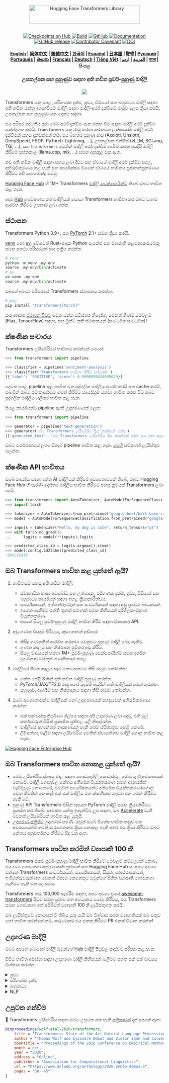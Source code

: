 <!---
Copyright 2020 The HuggingFace Team. All rights reserved.

Licensed under the Apache License, Version 2.0 (the "License");
you may not use this file except in compliance with the License.
You may obtain a copy of the License at

    http://www.apache.org/licenses/LICENSE-2.0

Unless required by applicable law or agreed to in writing, software
distributed under the License is distributed on an "AS IS" BASIS,
WITHOUT WARRANTIES OR CONDITIONS OF ANY KIND, either express or implied.
See the License for the specific language governing permissions and
limitations under the License.
-->

<p align="center">
  <picture>
    <source media="(prefers-color-scheme: dark)" srcset="https://huggingface.co/datasets/huggingface/documentation-images/raw/main/transformers-logo-dark.svg">
    <source media="(prefers-color-scheme: light)" srcset="https://huggingface.co/datasets/huggingface/documentation-images/raw/main/transformers-logo-light.svg">
    <img alt="Hugging Face Transformers Library" src="https://huggingface.co/datasets/huggingface/documentation-images/raw/main/transformers-logo-light.svg" width="352" height="59" style="max-width: 100%;">
  </picture>
  <br/>
  <br/>
</p>

<p align="center">
    <a href="https://huggingface.com/models"><img alt="Checkpoints on Hub" src="https://img.shields.io/endpoint?url=https://huggingface.co/api/shields/models&color=brightgreen"></a>
    <a href="https://circleci.com/gh/huggingface/transformers"><img alt="Build" src="https://img.shields.io/circleci/build/github/huggingface/transformers/main"></a>
    <a href="https://github.com/huggingface/transformers/blob/main/LICENSE"><img alt="GitHub" src="https://img.shields.io/github/license/huggingface/transformers.svg?color=blue"></a>
    <a href="https://huggingface.co/docs/transformers/index"><img alt="Documentation" src="https://img.shields.io/website/http/huggingface.co/docs/transformers/index.svg?down_color=red&down_message=offline&up_message=online"></a>
    <a href="https://github.com/huggingface/transformers/releases"><img alt="GitHub release" src="https://img.shields.io/github/release/huggingface/transformers.svg"></a>
    <a href="https://github.com/huggingface/transformers/blob/main/CODE_OF_CONDUCT.md"><img alt="Contributor Covenant" src="https://img.shields.io/badge/Contributor%20Covenant-v2.0%20adopted-ff69b4.svg"></a>
    <a href="https://zenodo.org/badge/latestdoi/155220641"><img src="https://zenodo.org/badge/155220641.svg" alt="DOI"></a>
</p>

<h4 align="center">
    <p>
        <a href="https://github.com/huggingface/transformers/blob/main/README.md">English</a> |
        <a href="https://github.com/huggingface/transformers/blob/main/i18n/README_zh-hans.md">简体中文</a> |
        <a href="https://github.com/huggingface/transformers/blob/main/i18n/README_zh-hant.md">繁體中文</a> |
        <a href="https://github.com/huggingface/transformers/blob/main/i18n/README_ko.md">한국어</a> |
        <a href="https://github.com/huggingface/transformers/blob/main/i18n/README_es.md">Español</a> |
        <a href="https://github.com/huggingface/transformers/blob/main/i18n/README_ja.md">日本語</a> |
        <a href="https://github.com/huggingface/transformers/blob/main/i18n/README_hd.md">हिन्दी</a> |
        <a href="https://github.com/huggingface/transformers/blob/main/i18n/README_ru.md">Русский</a> |
        <a href="https://github.com/huggingface/transformers/blob/main/i18n/README_pt-br.md">Português</a> |
        <a href="https://github.com/huggingface/transformers/blob/main/i18n/README_te.md">తెలుగు</a> |
        <a href="https://github.com/huggingface/transformers/blob/main/i18n/README_fr.md">Français</a> |
        <a href="https://github.com/huggingface/transformers/blob/main/i18n/README_de.md">Deutsch</a> |
        <a href="https://github.com/huggingface/transformers/blob/main/i18n/README_vi.md">Tiếng Việt</a> |
        <a href="https://github.com/huggingface/transformers/blob/main/i18n/README_ar.md">العربية</a> |
        <a href="https://github.com/huggingface/transformers/blob/main/i18n/README_ur.md">اردو</a> |
        <a href="https://github.com/huggingface/transformers/blob/main/i18n/README_bn.md">বাংলা</a> |
        <b>සිංහල</b>
    </p>
</h4>

<h3 align="center">
    <p>උපකල්පන සහ පුහුණුව සඳහා අති නවීන පූර්ව-පුහුණු මාදිලි</p>
</h3>

<h3 align="center">
    <img src="https://huggingface.co/datasets/huggingface/documentation-images/resolve/main/transformers/transformers_as_a_model_definition.png"/>
</h3>

Transformers යනු පෙළ, පරිගණක දැක්ම, ශ්‍රව්‍ය, වීඩියෝ සහ බහුමාධ්‍ය මාදිලි සඳහා අති නවීන යන්ත්‍ර ඉගැන්වීමේ මාදිලි සඳහා මාදිලි-අර්ථ දැක්වීමේ රාමුව ලෙස ක්‍රියා කරයි, උපකල්පන සහ පුහුණුව යන දෙකම සඳහා.

එය පරිසර පද්ධතිය පුරා මෙම අර්ථ දැක්වීම ගැන එකඟ වීම සඳහා මාදිලි අර්ථ දැක්වීම කේන්ද්‍රගත කරයි. `transformers` යනු රාමු හරහා කරකවන ලක්ෂ්‍යයකි: මාදිලි අර්ථ දැක්වීමක් සහය දක්වන්නේ නම්, එය බහුතර පුහුණු රාමු (Axolotl, Unsloth, DeepSpeed, FSDP, PyTorch-Lightning, ...), උපකල්පන එන්ජින් (vLLM, SGLang, TGI, ...), සහ `transformers` වෙතින් මාදිලි අර්ථ දැක්වීම භාවිත කරන අයදිරි මාදිලි කිරීමේ පුස්තකාල (llama.cpp, mlx, ...) සමඟ අනුකූල වනු ඇත.

නව අති නවීන මාදිලි සඳහා සහය ලබා දීමට සහ ඒවායේ මාදිලි අර්ථ දැක්වීම සරල, අභිරුචිකරණය කළ හැකි සහ කාර්යක්ෂම වීමෙන් ඒවායේ භාවිතය ප්‍රජාතන්ත්‍රකරණය කිරීමට අපි පොරොන්දු වෙමු.

[Hugging Face Hub](https://huggingface.com/models) හි 1M+ Transformers [මාදිලි චෙක්පොයින්ට්](https://huggingface.co/models?library=transformers&sort=trending) තිබේ ඔබට භාවිත කළ හැක.

අදම [Hub](https://huggingface.com/) ගවේෂණය කර මාදිලියක් සොයා Transformers භාවිතා කර ඔබට වහාම ආරම්භ කිරීමට උපකාර ලබා ගන්න.

## ස්ථාපන

Transformers Python 3.9+, සහ [PyTorch](https://pytorch.org/get-started/locally/) 2.1+ සමඟ ක්‍රියා කරයි.

[venv](https://docs.python.org/3/library/venv.html) හෝ [uv](https://docs.astral.sh/uv/), වේගවත් Rust-පාදක Python පැකේජ සහ ව්‍යාපෘති කළමනාකරුවෙකු සමඟ අතථ්‍ය පරිසරයක් සාදා සක්‍රිය කරන්න.

```py
# venv
python -m venv .my-env
source .my-env/bin/activate
# uv
uv venv .my-env
source .my-env/bin/activate
```

ඔබගේ අතථ්‍ය පරිසරයේ Transformers ස්ථාපනය කරන්න.

```py
# pip
pip install "transformers[torch]"
```

කරුණාකර [ස්ථාපන පිටුව](https://huggingface.co/docs/transformers/installation) වෙත යන්න සවිස්තර නිර්දේශ, වෙනත් ගිණුම් මෙවලම් (Flax, TensorFlow) සඳහා, සහ ම්‍රින්ට් කුකි ස්ථාපනයන් (සංවර්ධන සංවර්ධන)!

## ක්ෂණික සංචාරය

Transformers ලයිබේරියේ භාවිතය කරන්නේ මෙසේ:

```python
>>> from transformers import pipeline

>>> classifier = pipeline('sentiment-analysis')
>>> classifier('Transformers භාවිතා කිරීම සතුටක්!')
[{'label': 'POSITIVE', 'score': 0.9996980428695679}]
```

දෙවන පෙළ pipeline තුළ භාවිත වන පුද්ගලික මාදිලිය පූර්ණ කරයි සහ cache කරයි, එබැවින් ඔබට එම කාර්යයට ගමන් කිරීමට කාර්යක්‍රම යනවා භාවිත කරන විට ඔබට පුද්ගලික මාදිලිය යලිකර භාවිත කළ හැක.

සියලු කාර්යයන්ට pipeline ඇත! උදාහරණයක් ලෙස:

```python
>>> from transformers import pipeline

>>> generator = pipeline('text-generation')
>>> generator('මම Transformers ලයිබේරිය ප්‍රිය කරන්නේ මන්ද')
[{'generated_text': 'මම Transformers ලයිබේරිය ප්‍රිය කරන්නේ මන්ද එය ඉතා ප්‍රයෝජනවත් අවශ්‍යතාවන් සපයයි...'}]
```

ඔබට වර්තමානයේ ලභ්‍ය ඕනෑම pipeline භාවිත කළ හැක. [මෙහි](https://huggingface.co/docs/transformers/task_summary) සම්පූර්ණ ලැයිස්තුව බලන්න.

## ක්ෂණික API භාවිතය

ඔබේ කාර්යය සඳහා දත්ත AI මාදිලියක් කිරීමේ අවශ්‍යතාවයක් තිබේ, ඔබට Hugging Face Hub හි පැරණි දොස්තර මාදිලිය භාවිත කිරීමට පහසු ක්‍රමයක් Transformers ලබා දෙයි.

```python
>>> from transformers import AutoTokenizer, AutoModelForSequenceClassification
>>> import torch

>>> tokenizer = AutoTokenizer.from_pretrained("google-bert/bert-base-cased-finetuned-mrpc")
>>> model = AutoModelForSequenceClassification.from_pretrained("google-bert/bert-base-cased-finetuned-mrpc")

>>> inputs = tokenizer("Hello, my dog is cute", return_tensors="pt")
>>> with torch.no_grad():
...     logits = model(**inputs).logits

>>> predicted_class_id = logits.argmax().item()
>>> model.config.id2label[predicted_class_id]
'DUPLICATE'
```

## ඔබ Transformers භාවිත කළ යුත්තේ ඇයි?

1. භාවිතයට පහසු අති නවීන මාදිලි:
    - ස්වාභාවික භාෂා අවබෝධ සහ උත්පාදන, පරිගණක දැක්ම, ශ්‍රව්‍ය, වීඩියෝ සහ බහුමාධ්‍ය කාර්යයන් සඳහා ඉහළ ක්‍රියාකාරීත්වය.
    - පර්යේෂකයන්, ඉංජිනේරුවරුන් සහ සංවර්ධකයන් සඳහා අඩු ප්‍රවේශ බාධකයක්.
    - ඉගෙන ගැනීමට පන්ති තුනක් පමණක් සමඟ කිහිපයක් පරිශීලක-මුහුණ වියුක්තකරණ.
    - අපගේ සියලු පූර්ව-පුහුණු මාදිලි භාවිත කිරීම සඳහා ඒකාකාර API.

1. අඩු ගණන විසඳුම් පිරිවැය, කුඩා කාබන් අඩිපාර:
    - කිසිදු ගණනකින් ආරම්භ කරනවා වෙනුවට පුහුණු මාදිලි බෙදා ගැනීම.
    - ගණන කාලය සහ නිෂ්පාදන ප්‍රවිතර අඩු කිරීම.
    - සියලු මාධ්‍යයන් හරහා 1M+ පූර්ව-පුහුණු චෙක්පොයින්ට් සමඟ දර්ශන වුවමනාව වස්තූන් ගණනිකාදර ඉහල.

1. මාදිලියේ ජීවන කාලය සෑම කොටසකටම නිසි රාමුව තෝරන්න:
    - කේත පේළි 3 කින් අති නවීන මාදිලි පුහුණු කරන්න.
    - PyTorch/JAX/TF2.0 රාමු අතර කැමති අයුරින් තනි මාදිලියක් ගමන් කරන්න.
    - පුහුණුව, ඇගයීම සහ නිෂ්පාදනය සඳහා නිසි රාමුව තෝරන්න.

1. ඔබේ අවශ්‍යතාවන්ට මාදිලියක් හෝ උදාහරණයක් පහසුවෙන් අභිරුචිකරණය කරන්න:
    - එක් එක් වස්තු නිර්මාණ ශිල්පය සඳහා අපි උදාහරණ ලබා දෙමු, එහි මුල් කර්තෘවරුන් විසින් ප්‍රකාශිත ප්‍රතිඵල යලි නිපදවන්න.
    - මාදිලියේ අභ්‍යන්තර තාක්‍ෂණයන් හැකි තරම් ස්ථිරපත්‍රව හෙළි කෙරේ.
    - ලිදී අත්හදා බැලීම් සඳහා ලයිබේරිය වෙතින් ස්වායත්තව මාදිලි ගොනු භාවිත කළ හැක.

<a target="_blank" href="https://huggingface.co/enterprise">
    <img alt="Hugging Face Enterprise Hub" src="https://github.com/user-attachments/assets/247fb16d-d251-4583-96c4-d3d76dda4925">
</a><br>

## ඔබ Transformers භාවිත නොකළ යුත්තේ ඇයි?

- මෙම ලයිබේරිය ස්නායු ජාල සඳහා ගොඩනැගිලි කොටස්වල මොඩ්‍යුලර් අවකාශයක් නොවේ. මාදිලි ගොනුවල කේතය අතිරේක වියුක්තකරණ සමඟ අදහසකින් වැඩිදියුණු නොකෙරේ, එබැවින් පර්යේෂකයන්ට අතිරේක වියුක්තකරණ/ගොනු වෙත කීමකින් නොබැඳී එක් එක් මාදිලිය මත ක්ෂණිකව නැවත එන ගමන් කිරීමට හැකි වේ.
- පුහුණු API Transformers විසින් සපයන PyTorch මාදිලි සමඟ ක්‍රියා කිරීමට ප්‍රශස්ත කර තිබේ. සාමාන්‍ය යන්ත්‍ර ඉගැන්වීම ලූප සඳහා, ඔබ [Accelerate](https://huggingface.co/docs/accelerate) වැනි වෙනත් ලයිබේරියක් භාවිත කළ යුතුයි.
- [උදාහරණ ස්ක්‍රිප්ට්](https://github.com/huggingface/transformers/tree/main/examples) *උදාහරණ* පමණි. ඔවුන් ඔබේ විශේෂ භාවිත නඩුව මත අවශ්‍යයෙන්ම ගමන් ගැරහෙනකම ක්‍රියා නොකළ හැකි අතර එය ක්‍රියා කිරීමට ඔබට කේතය අනුවර්තනය කිරීමට සිදු වනු ඇත.

## Transformers භාවිත කරමින් ව්‍යාපෘති 100 කි

Transformers එකම පූර්ව-පුහුණු මාදිලි භාවිත කිරීමේ මෙවලම් කට්ටලයක් නොව, එය වටා ගොඩනගා ගත් ව්‍යාපෘති ප්‍රජාවක් සහ Hugging Face Hub ය. අපට අවශ්‍ය වන්නේ Transformers සංවර්ධකයන්, පර්යේෂකයන්, සිසුන්, පරාස්ථාපකයන්, ඉංජිනේරුවරුන් සහ වෙනත් ඕනෑම කෙනෙකුට ඔවුන්ගේ සිහින ව්‍යාපෘති ගොඩනගා ගැනීමට හැකි වන ලෙසටය.

Transformers තරු 100,000 සැමරීම සඳහා, අපට අවශ්‍ය වූයේ [awesome-transformers](./awesome-transformers.md) පිටුව සමඟ ප්‍රජාව මත අවධානය යොමු කිරීමය, එය Transformers සමඟ ගොඩනගා ගත් අසිරිමත් ව්‍යාපෘති 100 කි ලැයිස්තුගත කරයි.

ඔබ ලැයිස්තුවේ කොටසක් වී තිබිය යුතු යැයි ඔබ විශ්වාස කරන ව්‍යාපෘතියක් ඔබ සතුව හෝ භාවිත කරන්නේ නම්, කරුණාකර එය එකතු කිරීමට PR එකක් විවෘත කරන්න!

## උදාහරණ මාදිලි

ඔබට අපගේ බොහෝ මාදිලි ඔවුන්ගේ [Hub මාදිලි පිටුවල](https://huggingface.com/models) සෘජුවම පරීක්‍ෂා කළ හැක.

විවිධ භාවිත අවස්ථා සඳහා උදාහරණ මාදිලි කිහිපයක් බැලීමට පහත එක් එක් මාධ්‍යය විශ්කාශ කරන්න.

<details>
<summary>ශ්‍රව්‍ය</summary>

- [Whisper](https://huggingface.co/openai/whisper-large-v3-turbo) සමඟ ශ්‍රව්‍ය වර්ගීකරණය
- [Moonshine](https://huggingface.co/UsefulSensors/moonshine) සමඟ ස්වයංක්‍රිය කථන හඳුනාගැනීම
- [Wav2Vec2](https://huggingface.co/superb/wav2vec2-base-superb-ks) සමඟ මූල පද හඳුනාගැනීම
- [Moshi](https://huggingface.co/kyutai/moshiko-pytorch-bf16) සමඟ කථනයෙන් කථනයට උත්පාදනය
- [MusicGen](https://huggingface.co/facebook/musicgen-large) සමඟ පෙළෙන් ශ්‍රව්‍ය දක්වා
- [Bark](https://huggingface.co/suno/bark) සමඟ පෙළෙන් කථනය දක්වා

</details>

<details>
<summary>පරිගණක දැක්ම</summary>

- [SAM](https://huggingface.co/facebook/sam-vit-base) සමඟ ස්වයංක්‍රිය ආවරණ උත්පාදනය
- [DepthPro](https://huggingface.co/apple/DepthPro-hf) සමඟ ගැඹුර ඇස්තමේන්තු කිරීම
- [DINO v2](https://huggingface.co/facebook/dinov2-base) සමඟ රූප වර්ගීකරණය
- [SuperPoint](https://huggingface.co/magic-leap-community/superpoint) සමඟ ප්‍රධාන ලක්ෂ්‍ය හඳුනාගැනීම
- [SuperGlue](https://huggingface.co/magic-leap-community/superglue_outdoor) සමඟ ප්‍රධාන ලක්ෂ්‍ය ගැලපීම
- [RT-DETRv2](https://huggingface.co/PekingU/rtdetr_v2_r50vd) සමඟ වස්තු හඳුනාගැනීම
- [VitPose](https://huggingface.co/usyd-community/vitpose-base-simple) සමඟ ඉරියව් ඇස්තමේන්තු කිරීම
- [OneFormer](https://huggingface.co/shi-labs/oneformer_ade20k_swin_large) සමඟ විශ්වීය ඛණ්ඩනය
- [VideoMAE](https://huggingface.co/MCG-NJU/videomae-large) සමඟ වීඩියෝ වර්ගීකරණය

</details>

<details>
<summary>බහුමාධ්‍ය</summary>

- [Qwen2-Audio](https://huggingface.co/Qwen/Qwen2-Audio-7B) සමඟ ශ්‍රව්‍ය හෝ පෙළෙන් පෙළ දක්වා
- [LayoutLMv3](https://huggingface.co/microsoft/layoutlmv3-base) සමඟ ලේඛන ප්‍රශ්න පිළිතුරු
- [Qwen-VL](https://huggingface.co/Qwen/Qwen2.5-VL-3B-Instruct) සමඟ රූප හෝ පෙළෙන් පෙළ දක්වා
- [BLIP-2](https://huggingface.co/Salesforce/blip2-opt-2.7b) රූප ශීර්ෂක
- [GOT-OCR2](https://huggingface.co/stepfun-ai/GOT-OCR-2.0-hf) සමඟ OCR-පාදක ලේඛන අවබෝධය
- [TAPAS](https://huggingface.co/google/tapas-base) සමඟ වගු ප්‍රශ්න පිළිතුරු
- [Emu3](https://huggingface.co/BAAI/Emu3-Gen) සමඟ ඒකීකෘත බහුමාධ්‍ය අවබෝධය සහ උත්පාදනය
- [Llava-OneVision](https://huggingface.co/llava-hf/llava-onevision-qwen2-0.5b-ov-hf) සමඟ දැක්මෙන් පෙළ දක්වා
- [Llava](https://huggingface.co/llava-hf/llava-1.5-7b-hf) සමඟ දෘශ්‍ය ප්‍රශ්න පිළිතුරු
- [Kosmos-2](https://huggingface.co/microsoft/kosmos-2-patch14-224) සමඟ දෘශ්‍ය සඳහන් ප්‍රකාශන ඛණ්ඩනය

</details>

<details>
<summary>NLP</summary>

- [ModernBERT](https://huggingface.co/answerdotai/ModernBERT-base) සමඟ ආවරණය කළ වචන සම්පූර්ණ කිරීම
- [Gemma](https://huggingface.co/google/gemma-2-2b) සමඟ නම් කළ ආයතන හඳුනාගැනීම
- [Mixtral](https://huggingface.co/mistralai/Mixtral-8x7B-v0.1) සමඟ ප්‍රශ්න පිළිතුරු
- [BART](https://huggingface.co/facebook/bart-large-cnn) සමඟ සාරාංශ
- [T5](https://huggingface.co/google-t5/t5-base) සමඟ පරිවර්තනය
- [Llama](https://huggingface.co/meta-llama/Llama-3.2-1B) සමඟ පෙළ උත්පාදනය
- [Qwen](https://huggingface.co/Qwen/Qwen2.5-0.5B) සමඟ පෙළ වර්ගීකරණය

</details>

## උපුටන ගන්වීම

🤗 Transformers ලයිබේරිය සඳහා ඔබට උපුටන ගත හැකි [පත්‍රිකාවක්](https://www.aclweb.org/anthology/2020.emnlp-demos.6/) දැන් අපකේ ඇත:
```bibtex
@inproceedings{wolf-etal-2020-transformers,
    title = "Transformers: State-of-the-Art Natural Language Processing",
    author = "Thomas Wolf and Lysandre Debut and Victor Sanh and Julien Chaumond and Clement Delangue and Anthony Moi and Pierric Cistac and Tim Rault and Rémi Louf and Morgan Funtowicz and Joe Davison and Sam Shleifer and Patrick von Platen and Clara Ma and Yacine Jernite and Julien Plu and Canwen Xu and Teven Le Scao and Sylvain Gugger and Mariama Drame and Quentin Lhoest and Alexander M. Rush",
    booktitle = "Proceedings of the 2020 Conference on Empirical Methods in Natural Language Processing: System Demonstrations",
    month = oct,
    year = "2020",
    address = "Online",
    publisher = "Association for Computational Linguistics",
    url = "https://www.aclweb.org/anthology/2020.emnlp-demos.6",
    pages = "38--45"
}
```